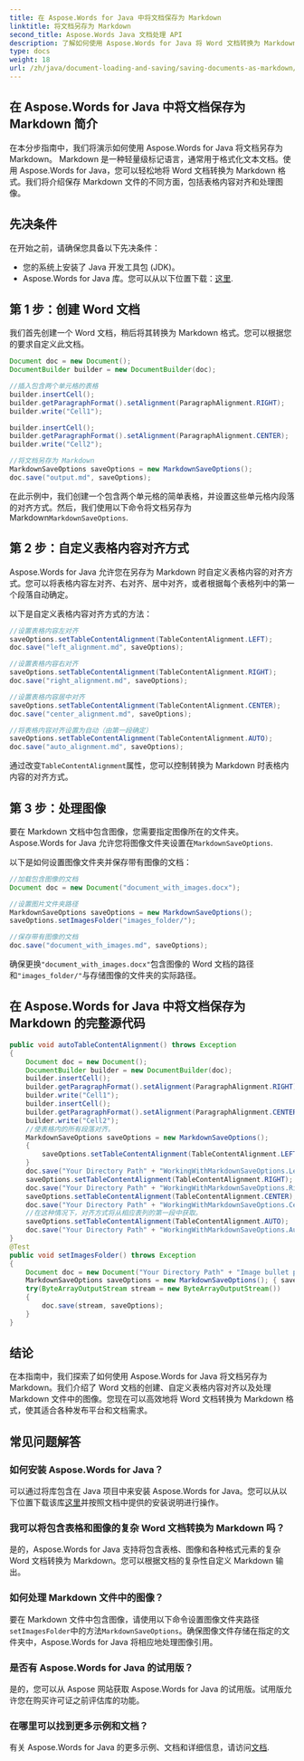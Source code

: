 ```yaml
---
title: 在 Aspose.Words for Java 中将文档保存为 Markdown
linktitle: 将文档另存为 Markdown
second_title: Aspose.Words Java 文档处理 API
description: 了解如何使用 Aspose.Words for Java 将 Word 文档转换为 Markdown。本分步指南涵盖表格对齐、图像处理等内容。
type: docs
weight: 18
url: /zh/java/document-loading-and-saving/saving-documents-as-markdown/
---
```


## 在 Aspose.Words for Java 中将文档保存为 Markdown 简介

在本分步指南中，我们将演示如何使用 Aspose.Words for Java 将文档另存为 Markdown。 Markdown 是一种轻量级标记语言，通常用于格式化文本文档。使用 Aspose.Words for Java，您可以轻松地将 Word 文档转换为 Markdown 格式。我们将介绍保存 Markdown 文件的不同方面，包括表格内容对齐和处理图像。

## 先决条件

在开始之前，请确保您具备以下先决条件：

- 您的系统上安装了 Java 开发工具包 (JDK)。
-  Aspose.Words for Java 库。您可以从以下位置下载：[这里](https://releases.aspose.com/words/java/).

## 第 1 步：创建 Word 文档

我们首先创建一个 Word 文档，稍后将其转换为 Markdown 格式。您可以根据您的要求自定义此文档。

```java
Document doc = new Document();
DocumentBuilder builder = new DocumentBuilder(doc);

//插入包含两个单元格的表格
builder.insertCell();
builder.getParagraphFormat().setAlignment(ParagraphAlignment.RIGHT);
builder.write("Cell1");

builder.insertCell();
builder.getParagraphFormat().setAlignment(ParagraphAlignment.CENTER);
builder.write("Cell2");

//将文档另存为 Markdown
MarkdownSaveOptions saveOptions = new MarkdownSaveOptions();
doc.save("output.md", saveOptions);
```

在此示例中，我们创建一个包含两个单元格的简单表格，并设置这些单元格内段落的对齐方式。然后，我们使用以下命令将文档另存为 Markdown`MarkdownSaveOptions`.

## 第 2 步：自定义表格内容对齐方式

Aspose.Words for Java 允许您在另存为 Markdown 时自定义表格内容的对齐方式。您可以将表格内容左对齐、右对齐、居中对齐，或者根据每个表格列中的第一个段落自动确定。

以下是自定义表格内容对齐方式的方法：

```java
//设置表格内容左对齐
saveOptions.setTableContentAlignment(TableContentAlignment.LEFT);
doc.save("left_alignment.md", saveOptions);

//设置表格内容右对齐
saveOptions.setTableContentAlignment(TableContentAlignment.RIGHT);
doc.save("right_alignment.md", saveOptions);

//设置表格内容居中对齐
saveOptions.setTableContentAlignment(TableContentAlignment.CENTER);
doc.save("center_alignment.md", saveOptions);

//将表格内容对齐设置为自动（由第一段确定）
saveOptions.setTableContentAlignment(TableContentAlignment.AUTO);
doc.save("auto_alignment.md", saveOptions);
```

通过改变`TableContentAlignment`属性，您可以控制转换为 Markdown 时表格内内容的对齐方式。

## 第 3 步：处理图像

要在 Markdown 文档中包含图像，您需要指定图像所在的文件夹。 Aspose.Words for Java 允许您将图像文件夹设置在`MarkdownSaveOptions`.

以下是如何设置图像文件夹并保存带有图像的文档：

```java
//加载包含图像的文档
Document doc = new Document("document_with_images.docx");

//设置图片文件夹路径
MarkdownSaveOptions saveOptions = new MarkdownSaveOptions();
saveOptions.setImagesFolder("images_folder/");

//保存带有图像的文档
doc.save("document_with_images.md", saveOptions);
```

确保更换`"document_with_images.docx"`包含图像的 Word 文档的路径和`"images_folder/"`与存储图像的文件夹的实际路径。

## 在 Aspose.Words for Java 中将文档保存为 Markdown 的完整源代码

```java
public void autoTableContentAlignment() throws Exception
{
	Document doc = new Document();
	DocumentBuilder builder = new DocumentBuilder(doc);
	builder.insertCell();
	builder.getParagraphFormat().setAlignment(ParagraphAlignment.RIGHT);
	builder.write("Cell1");
	builder.insertCell();
	builder.getParagraphFormat().setAlignment(ParagraphAlignment.CENTER);
	builder.write("Cell2");
	//使表格内的所有段落对齐。
	MarkdownSaveOptions saveOptions = new MarkdownSaveOptions();
	{
		saveOptions.setTableContentAlignment(TableContentAlignment.LEFT);
	}
	doc.save("Your Directory Path" + "WorkingWithMarkdownSaveOptions.LeftTableContentAlignment.md", saveOptions);
	saveOptions.setTableContentAlignment(TableContentAlignment.RIGHT);
	doc.save("Your Directory Path" + "WorkingWithMarkdownSaveOptions.RightTableContentAlignment.md", saveOptions);
	saveOptions.setTableContentAlignment(TableContentAlignment.CENTER);
	doc.save("Your Directory Path" + "WorkingWithMarkdownSaveOptions.CenterTableContentAlignment.md", saveOptions);
	//在这种情况下，对齐方式将从相应表列的第一段中获取。
	saveOptions.setTableContentAlignment(TableContentAlignment.AUTO);
	doc.save("Your Directory Path" + "WorkingWithMarkdownSaveOptions.AutoTableContentAlignment.md", saveOptions);
}
@Test
public void setImagesFolder() throws Exception
{
	Document doc = new Document("Your Directory Path" + "Image bullet points.docx");
	MarkdownSaveOptions saveOptions = new MarkdownSaveOptions(); { saveOptions.setImagesFolder("Your Directory Path" + "Images"); }
	try(ByteArrayOutputStream stream = new ByteArrayOutputStream())
	{
		doc.save(stream, saveOptions);
	}
}
```

## 结论

在本指南中，我们探索了如何使用 Aspose.Words for Java 将文档另存为 Markdown。我们介绍了 Word 文档的创建、自定义表格内容对齐以及处理 Markdown 文件中的图像。您现在可以高效地将 Word 文档转换为 Markdown 格式，使其适合各种发布平台和文档需求。

## 常见问题解答

### 如何安装 Aspose.Words for Java？

可以通过将库包含在 Java 项目中来安装 Aspose.Words for Java。您可以从以下位置下载该库[这里](https://releases.aspose.com/words/java/)并按照文档中提供的安装说明进行操作。

### 我可以将包含表格和图像的复杂 Word 文档转换为 Markdown 吗？

是的，Aspose.Words for Java 支持将包含表格、图像和各种格式元素的复杂 Word 文档转换为 Markdown。您可以根据文档的复杂性自定义 Markdown 输出。

### 如何处理 Markdown 文件中的图像？

要在 Markdown 文件中包含图像，请使用以下命令设置图像文件夹路径`setImagesFolder`中的方法`MarkdownSaveOptions`。确保图像文件存储在指定的文件夹中，Aspose.Words for Java 将相应地处理图像引用。

### 是否有 Aspose.Words for Java 的试用版？

是的，您可以从 Aspose 网站获取 Aspose.Words for Java 的试用版。试用版允许您在购买许可证之前评估库的功能。

### 在哪里可以找到更多示例和文档？

有关 Aspose.Words for Java 的更多示例、文档和详细信息，请访问[文档](https://reference.aspose.com/words/java/).